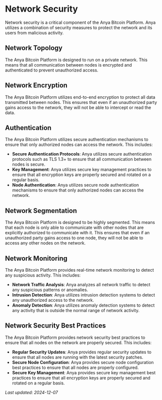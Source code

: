 # Network Security

Network security is a critical component of the Anya Bitcoin Platform. Anya utilizes a combination of security measures to protect the network and its users from malicious activity.

## Network Topology

The Anya Bitcoin Platform is designed to run on a private network. This means that all communication between nodes is encrypted and authenticated to prevent unauthorized access.

## Network Encryption

The Anya Bitcoin Platform utilizes end-to-end encryption to protect all data transmitted between nodes. This ensures that even if an unauthorized party gains access to the network, they will not be able to intercept or read the data.

## Authentication

The Anya Bitcoin Platform utilizes secure authentication mechanisms to ensure that only authorized nodes can access the network. This includes:

* **Secure Authentication Protocols**: Anya utilizes secure authentication protocols such as TLS 1.3+ to ensure that all communication between nodes is secure.
* **Key Management**: Anya utilizes secure key management practices to ensure that all encryption keys are properly secured and rotated on a regular basis.
* **Node Authentication**: Anya utilizes secure node authentication mechanisms to ensure that only authorized nodes can access the network.

## Network Segmentation

The Anya Bitcoin Platform is designed to be highly segmented. This means that each node is only able to communicate with other nodes that are explicitly authorized to communicate with it. This ensures that even if an unauthorized party gains access to one node, they will not be able to access any other nodes on the network.

## Network Monitoring

The Anya Bitcoin Platform provides real-time network monitoring to detect any suspicious activity. This includes:

* **Network Traffic Analysis**: Anya analyzes all network traffic to detect any suspicious patterns or anomalies.
* **Intrusion Detection**: Anya utilizes intrusion detection systems to detect any unauthorized access to the network.
* **Anomaly Detection**: Anya utilizes anomaly detection systems to detect any activity that is outside the normal range of network activity.

## Network Security Best Practices

The Anya Bitcoin Platform provides network security best practices to ensure that all nodes on the network are properly secured. This includes:

* **Regular Security Updates**: Anya provides regular security updates to ensure that all nodes are running with the latest security patches.
* **Secure Node Configuration**: Anya provides secure node configuration best practices to ensure that all nodes are properly configured.
* **Secure Key Management**: Anya provides secure key management best practices to ensure that all encryption keys are properly secured and rotated on a regular basis.

*Last updated: 2024-12-07*
